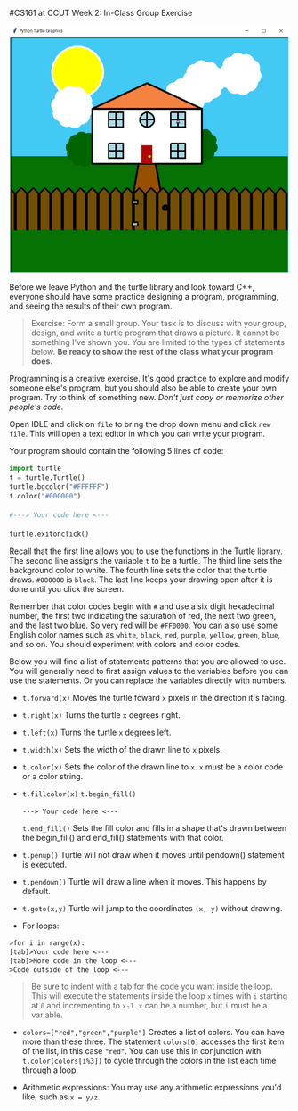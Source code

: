 #CS161 at CCUT Week 2: In-Class Group Exercise

![House](House.png)

Before we leave Python and the turtle library and look toward C++, everyone should have some practice designing a program, programming, and seeing the results of their own program.

>Exercise:
Form a small group. Your task is to discuss with your group, design, and write a turtle program that draws a picture. It cannot be something I've shown you. You are limited to the types of statements below.
**Be ready to show the rest of the class what your program does.**

Programming is a creative exercise. It's good practice to explore and modify someone else's program, but you should also be able to create your own program. Try to think of something new. *Don't just copy or memorize other people's code.*

Open IDLE and click on `file` to bring the drop down menu and click `new file`. This will open a text editor in which you can write your program.

Your program should contain the following 5 lines of code:

```py
import turtle
t = turtle.Turtle()
turtle.bgcolor("#FFFFFF")
t.color("#000000")

#---> Your code here <---

turtle.exitonclick()
```

Recall that the first line allows you to use the functions in the Turtle library. The second line assigns the variable `t` to be a turtle. The third line sets the background color to white. The fourth line sets the color that the turtle draws. `#000000` is `black`. The last line keeps your drawing open after it is done until you click the screen.

Remember that color codes begin with `#` and use a six digit hexadecimal number, the first two indicating the saturation of red, the next two green, and the last two blue. So very red will be `#FF0000`. You can also use some English color names such as `white`, `black`, `red`, `purple`, `yellow`, `green`, `blue`, and so on. You should experiment with colors and color codes.

Below you will find a list of statements patterns that you are allowed to use. You will generally need to first assign values to the variables before you can use the statements. Or you can replace the variables directly with numbers.

* `t.forward(x)`
Moves the turtle foward `x` pixels in the direction it's facing.

* `t.right(x)`
Turns the turtle `x` degrees right.

* `t.left(x)`
Turns the turtle `x` degrees left.

* `t.width(x)`
Sets the width of the drawn line to `x` pixels.

* `t.color(x)`
Sets the color of the drawn line to `x`. `x` must be a color code or a color string.

* `t.fillcolor(x)`
  `t.begin_fill()`

  ``---> Your code here <---``

  `t.end_fill()`
Sets the fill color and fills in a shape that's drawn between the begin_fill() and end_fill() statements with that color.

* `t.penup()`
Turtle will not draw when it moves until pendown() statement is executed.

* `t.pendown()`
Turtle will draw a line when it moves. This happens by default.

* `t.goto(x,y)`
Turtle will jump to the coordinates `(x, y)` without drawing.

* For loops:
```
>for i in range(x):
[tab]>Your code here <---
[tab]>More code in the loop <---
>Code outside of the loop <---
```
>Be sure to indent with a tab for the code you want inside the loop. This will execute the statements inside the loop `x` times with `i` starting at `0` and incrementing to `x-1`. `x` can be a number, but `i` must be a variable.

* `colors=["red","green","purple"]`
Creates a list of colors. You can have more than these three. The statement `colors[0]` accesses the first item of the list, in this case `"red"`. You can use this in conjunction with `t.color(colors[i%3])` to cycle through the colors in the list each time through a loop.

* Arithmetic expressions:
You may use any arithmetic expressions you'd like, such as `x = y/z`.
